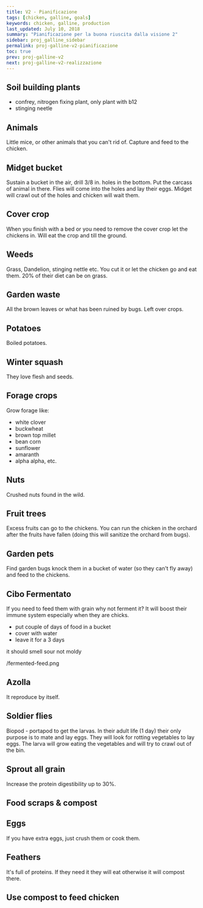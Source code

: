 ```yaml
---
title: V2 - Pianificazione
tags: [chicken, galline, goals]
keywords: chicken, galline, production
last_updated: July 10, 2018
summary: "Pianificazione per la buona riuscita dalla visione 2"
sidebar: proj_galline_sidebar
permalink: proj-galline-v2-pianificazione
toc: true
prev: proj-galline-v2
next: proj-galline-v2-realizzazione
---
```


## Soil building plants
- confrey, nitrogen fixing plant, only plant with b12 
- stinging neetle

## Animals
Little mice, or other animals that you can't rid of. Capture and feed to the chicken.

## Midget bucket
Sustain a bucket in the air, drill 3/8 in. holes in the bottom.
Put the carcass of animal in there.
Flies will come into the holes and lay their eggs.
Midget will crawl out of the holes and chicken will wait them.

## Cover crop
When you finish with a bed or you need to remove the cover crop let the chickens in. Will eat the crop and till the ground.

## Weeds
Grass, Dandelion, stinging nettle etc. You cut it or let the chicken go and eat them.
20% of their diet can be on grass.

## Garden waste
All the brown leaves or what has been ruined by bugs. Left over crops.

## Potatoes
Boiled potatoes.

## Winter squash
They love flesh and seeds.

## Forage crops
Grow forage like:

- white clover
- buckwheat
- brown top millet
- bean corn
- sunflower
- amaranth
- alpha alpha, etc.

## Nuts
Crushed nuts found in the wild.

## Fruit trees
Excess fruits can go to the chickens.
You can run the chicken in the orchard after the fruits have fallen (doing this will sanitize the orchard from bugs).

## Garden pets
Find garden bugs knock them in a bucket of water (so they can't fly away) and feed to the chickens.

## Cibo Fermentato
If you need to feed them with grain why not ferment it? It will boost their immune system especially when they are chicks.

- put couple of days of food in a bucket
- cover with water
- leave it for a 3 days

it should smell sour not moldy

/fermented-feed.png

## Azolla
It reproduce by itself.

## Soldier flies
Biopod - portapod to get the larvas.
In their adult life (1 day) their only purpose is to mate and lay eggs. They will look for rotting vegetables to lay eggs. The larva will grow eating the vegetables and will try to crawl out of the bin.

## Sprout all grain
Increase the protein digestibility up to 30%.

## Food scraps & compost

## Eggs
If you have extra eggs, just crush them or cook them.

## Feathers
It's full of proteins. If they need it they will eat otherwise it will compost there.

## Use compost to feed chicken